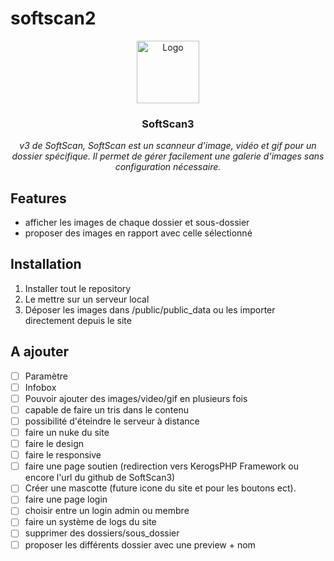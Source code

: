 # softscan2

<div align="center">
    <img alt="Logo" src="public/src/img/logo_c.png" height="100">
    <h3>SoftScan3</h3>
    <p><em>v3 de SoftScan, SoftScan est un scanneur d'image, vidéo et gif pour un dossier spécifique. Il permet de gérer facilement une galerie d'images sans configuration nécessaire.</em></p>
</div>

## Features
- afficher les images de chaque dossier et sous-dossier
- proposer des images en rapport avec celle sélectionné

## Installation
1. Installer tout le repository
2. Le mettre sur un serveur local
3. Déposer les images dans /public/public_data ou les importer directement depuis le site

## A ajouter
- [ ] Paramètre
- [ ] Infobox
- [ ] Pouvoir ajouter des images/video/gif en plusieurs fois
- [ ] capable de faire un tris dans le contenu
- [ ] possibilité d'éteindre le serveur à distance
- [ ] faire un nuke du site
- [ ] faire le design
- [ ] faire le responsive
- [ ] faire une page soutien (redirection vers KerogsPHP Framework ou encore l'url du github de SoftScan3)
- [ ] Créer une mascotte (future icone du site et pour les boutons ect).
- [ ] faire une page login
- [ ] choisir entre un login admin ou membre
- [ ] faire un système de logs du site
- [ ] supprimer des dossiers/sous_dossier
- [ ] proposer les différents dossier avec une preview + nom